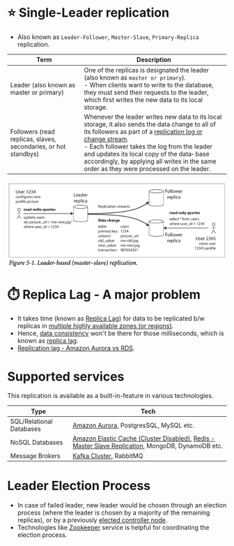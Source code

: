 # :star: Single-Leader replication
- Also known as `Leader-Follower`, `Master-Slave`, `Primary-Replica` replication.

| Term                                                            | Description                                                                                                                                                                                                                                                                                                                                                                                                                                         |
|-----------------------------------------------------------------|-----------------------------------------------------------------------------------------------------------------------------------------------------------------------------------------------------------------------------------------------------------------------------------------------------------------------------------------------------------------------------------------------------------------------------------------------------|
| Leader (also known as master or primary)                        | One of the replicas is designated the leader (also known as `master or primary`). <br/>- When clients want to write to the database, they must send their requests to the leader, which first writes the new data to its local storage.                                                                                                                                                                                                             |
| Followers (read replicas, slaves, secondaries, or hot standbys) | Whenever the leader writes new data to its local storage, it also sends the data change to all of its followers as part of a [replication log or change stream](https://www.stitchdata.com/docs/replication/replication-methods/log-based-incremental). <br/>- Each follower takes the log from the leader and updates its local copy of the data‐ base accordingly, by applying all writes in the same order as they were processed on the leader. |

![img.png](assets/leader-based-replication.png)

# :stopwatch: Replica Lag - A major problem
- It takes time (known as [Replica Lag](https://cloud.google.com/sql/docs/mysql/replication/replication-lag)) for data to be replicated b/w replicas in [multiple highly available zones (or regions)](../../../../2_AWSComponents/AWS-Global-Architecture-Region-AZ.md).
- Hence, [data consistency](Consistency.md) won't be there for those milliseconds, which is known as [replica lag](https://cloud.google.com/sql/docs/mysql/replication/replication-lag).
- [Replication lag - Amazon Aurora vs RDS](../../../../2_AWSComponents/6_DatabaseServices/AmazonRDS/AmazonAuroraVsOtherDBEngines.md).

# Supported services

This replication is available as a built-in-feature in various technologies.

| Type                     | Tech                                                                                                                                                                                                                                                |
|--------------------------|-----------------------------------------------------------------------------------------------------------------------------------------------------------------------------------------------------------------------------------------------------|
| SQL/Relational Databases | [Amazon Aurora](../../../../2_AWSComponents/6_DatabaseServices/AmazonRDS/AmazonAurora/Readme.md), PostgresSQL, MySQL etc.                                                                                                                           |
| NoSQL Databases          | [Amazon Elastic Cache (Cluster Disabled)](../../../../2_AWSComponents/6_DatabaseServices/AmazonElasticCache/ClusterMode.md), [Redis - Master Slave Replication](../../In-Memory-Cache/Redis/RedisLeaderFollowReplication.md), MongoDB, DynamoDB etc. |
| Message Brokers          | [Kafka Cluster](../../../4_MessageBrokers/Kafka/Readme.md), RabbitMQ                                                                                                                                                                                |

# Leader Election Process
- In case of failed leader, new leader would be chosen through an election process (where the leader is chosen by a majority of the remaining replicas), or by a previously [elected controller node](../../../7_ClusterCoordinationService/ControllerNode.md).
- Technologies like [Zookeeper](../../../7_ClusterCoordinationService/ApacheZookeeper.md) service is helpful for coordinating the election process.